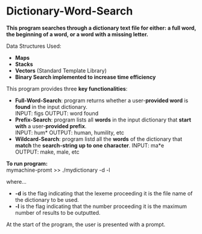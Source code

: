 # Dictionary-Word-Search

**This program searches through a dictionary text file for either: a full  word, the beginning of a word, or a word with a missing letter.**  

Data Structures Used:  
- **Maps**
- **Stacks**
- **Vectors** (Standard Template Library)
- **Binary Search implemented to increase time efficiency**  

This program provides three **key functionalities**:  
- **Full-Word-Search**: program returns whether a user-**provided word** is **found** in the input dictionary.   
  INPUT: figs 
      OUTPUT: word found
- **Prefix-Search**: program lists all **words** in the input dictionary that **start with** a user-**provided prefix**.   
  INPUT: hum*
  OUTPUT: human, humility, etc
- **Wildcard-Search**: program listd all the **words** of the dictionary that **match** the **search-string up to one character**. 
  INPUT: ma*e   
  OUTPUT: make, male, etc

**To run program:**    
mymachine-promt >> ./mydictionary -d <dictionaryFile> -l <MaxNumOfWordsInOutput>

where...
- **-d** is the flag indicating that the lexeme proceeding it is the file name of the dictionary to be used.
- **-l** is the flag indicating that the number proceeding it is the maximum number of results to be outputted.  
  
At the start of the program, the user is presented with a prompt.
